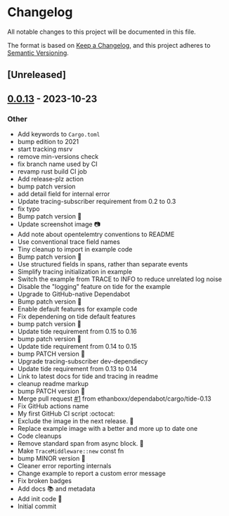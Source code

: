# Changelog
All notable changes to this project will be documented in this file.

The format is based on [Keep a Changelog](https://keepachangelog.com/en/1.0.0/),
and this project adheres to [Semantic Versioning](https://semver.org/spec/v2.0.0.html).

## [Unreleased]

## [0.0.13](https://github.com/eopb/tide-tracing/compare/v0.0.12...v0.0.13) - 2023-10-23

### Other
- Add keywords to `Cargo.toml`
- bump edition to 2021
- start tracking msrv
- remove min-versions check
- fix branch name used by CI
- revamp rust build CI job
- Add release-plz action
- bump patch version
- add detail field for internal error
- Update tracing-subscriber requirement from 0.2 to 0.3
- fix typo
- Bump patch version :rocket:
- Update screenshot image :camera:
- Add note about opentelemtry conventions to README
- Use conventional trace field names
- Tiny cleanup to import in example code
- Bump patch version :rocket:
- Use structured fields in spans, rather than separate events
- Simplify tracing initialization in example
- Switch the example from TRACE to INFO to reduce unrelated log noise
- Disable the "logging" feature on tide for the example
- Upgrade to GitHub-native Dependabot
- Bump patch version :rocket:
- Enable default features for example code
- Fix dependening on tide default features
- bump patch version :rocket:
- Update tide requirement from 0.15 to 0.16
- bump patch version :rocket:
- Update tide requirement from 0.14 to 0.15
- bump PATCH version :rocket:
- Upgrade tracing-subscriber dev-dependiecy
- Update tide requirement from 0.13 to 0.14
- Link to latest docs for tide and tracing in readme
- cleanup readme markup
- bump PATCH version :rocket:
- Merge pull request [#1](https://github.com/eopb/tide-tracing/pull/1) from ethanboxx/dependabot/cargo/tide-0.13
- Fix GitHub actions name
- My first GitHub CI script :octocat:
- Exclude the image in the next release. :floppy_disk:
- Replace example image with a better and more up to date one
- Code cleanups
- Remove standard span from async block. :bug:
- Make `TraceMiddleware::new` const fn
- bump MINOR version :rocket:
- Cleaner error reporting internals
- Change example to report a custom error message
- Fix broken badges
- Add docs :books: and metadata
- Add init code :rocket:
- Initial commit
